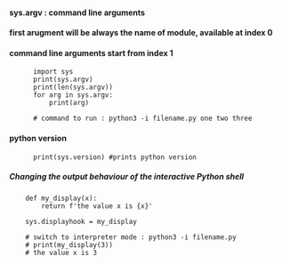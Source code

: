 #### sys.argv : command line arguments
#### first arugment will be always the name of module, available at index 0
#### command line arguments start from index 1


          import sys
          print(sys.argv)
          print(len(sys.argv))
          for arg in sys.argv:
              print(arg)

          # command to run : python3 -i filename.py one two three

#### python version

          print(sys.version) #prints python version


##### Changing the output behaviour of the interactive Python shell

        
        def my_display(x):
            return f'the value x is {x}'

        sys.displayhook = my_display
  
        # switch to interpreter mode : python3 -i filename.py 
        # print(my_display(3))
        # the value x is 3
